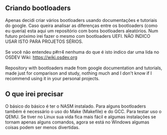 ## Criando bootloaders
Apenas decidi criar vários bootloaders usando documentações e tutoriais do google. Caso queira analisar as diferenças entre os bootloaders (como eu queria) esta aqui um repositório com bons bootloaders aleatórios. Num futuro próximo irei fazer o mesmo com bootloaders UEFI. NÃO INDICO USAR ISTO PARA PROJETOS SÉRIOS.
<br><br>
Se você não entendeu p#rr4 nenhuma do que é isto indico dar uma lida no OSDEV Wiki: https://wiki.osdev.org
<br><br>
Repository with bootloaders made from google documentation and tutorials, made just for comparison and study, nothing much and I don't know if I recommend using it in your personal projects.

## O que irei precisar
O básico do básico é ter o NASM instalado. Para alguns bootloaders também é necessário o uso do Make (Makefile) e do GCC. Para testar uso o QEMU. Se tiver no Linux sua vida fica mais fácil e algumas instalações se tornam apenas alguns comandos, agora se está no Windows algumas coisas podem ser menos divertidas.